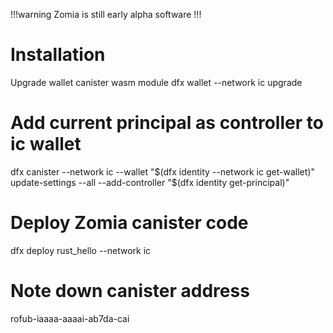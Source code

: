 !!!warning
Zomia is still early alpha software
!!!
# Installation
Upgrade wallet canister wasm module
dfx wallet --network ic upgrade 

# Add current principal as controller to ic wallet
 dfx canister --network ic --wallet "$(dfx identity --network ic get-wallet)" update-settings --all --add-controller "$(dfx identity get-principal)"

# Deploy Zomia canister code
dfx deploy rust_hello --network ic

# Note down canister address
rofub-iaaaa-aaaai-ab7da-cai